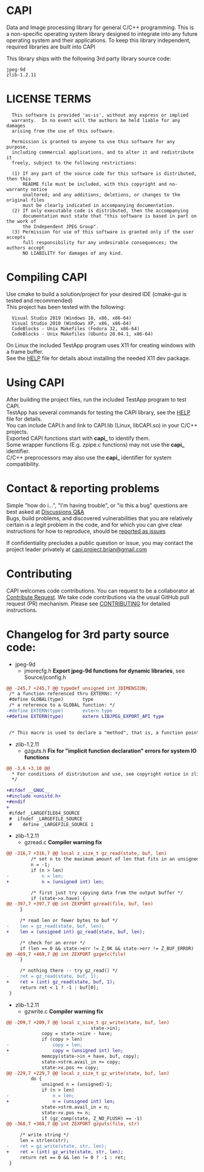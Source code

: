 # CAPI

Data and Image processing library for general C/C++ programming. This is a non-specific operating system library designed to integrate into any future operating system and their applications. To keep this library independent, required libraries are built into CAPI

This library ships with the following 3rd party library source code:  
```
jpeg-9d  
zlib-1.2.11  
```

LICENSE TERMS
=============
```
  This software is provided 'as-is', without any express or implied
  warranty.  In no event will the authors be held liable for any damages
  arising from the use of this software.
  
  Permission is granted to anyone to use this software for any purpose,
  including commercial applications, and to alter it and redistribute it
  freely, subject to the following restrictions:
  
  (1) If any part of the source code for this software is distributed, then this
      README file must be included, with this copyright and no-warranty notice
      unaltered; and any additions, deletions, or changes to the original files
      must be clearly indicated in accompanying documentation.
  (2) If only executable code is distributed, then the accompanying
      documentation must state that "this software is based in part on the work of
      the Independent JPEG Group".
  (3) Permission for use of this software is granted only if the user accepts
      full responsibility for any undesirable consequences; the authors accept
      NO LIABILITY for damages of any kind.
```

# Compiling CAPI
Use cmake to build a solution/project for your desired IDE (cmake-gui is tested and recommended)  
This project has been tested with the following:  
```
  Visual Studio 2019 (Windows 10, x86, x86-64)
  Visual Studio 2010 (Windows XP, x86, x86-64)
  CodeBlocks - Unix Makefiles (Fedora 32, x86-64)
  CodeBlocks - Unix Makefiles (Ubuntu 20.04.1, x86-64)
```
On Linux the included TestApp program uses X11 for creating windows with a frame buffer.  
See the [HELP](https://github.com/b-sullender/CAPI/blob/main/HELP.md) file for details about installing the needed X11 dev package.  


# Using CAPI
After building the project files, run the included TestApp program to test CAPI.  
TestApp has several commands for testing the CAPI library, see the [HELP](https://github.com/b-sullender/CAPI/blob/main/HELP.md) file for details.  
You can include CAPI.h and link to CAPI.lib (Linux, libCAPI.so) in your C/C++ projects.  
Exported CAPI functions start with **capi_** to identify them.  
Some wrapper functions (E.g. zpipe.c functions) may not use the **capi_** identifier.  
C/C++ preprocessors may also use the **capi_** identifier for system compatibility.  

# Contact & reporting problems
Simple "how do i...", "I'm having trouble", or "is this a bug" questions are best asked at [Discussions Q&A](https://github.com/b-sullender/CAPI/discussions/categories/q-a)  
Bugs, build problems, and discovered vulnerabilities that you are relatively certain is a legit problem in the code, and for which you can give clear instructions for how to reproduce, should be [reported as issues](https://github.com/b-sullender/CAPI/issues)

If confidentiality precludes a public question or issue, you may contact the project leader privately at capi.project.brian@gmail.com

# Contributing
CAPI welcomes code contributions. You can request to be a collaborator at [Contribute Request](https://github.com/b-sullender/CAPI/discussions/categories/contribute-request). We take code contributions via the usual GitHub pull request (PR) mechanism. Please see [CONTRIBUTING](https://github.com/b-sullender/CAPI/blob/main/CONTRIBUTING.md) for detailed instructions.

# Changelog for 3rd party source code:
  
- jpeg-9d  
  - jmorecfg.h **Export jpeg-9d functions for dynamic libraries**, see Source/jconfig.h
```diff
@@ -245,7 +245,7 @@ typedef unsigned int JDIMENSION;
 /* a function referenced thru EXTERNs: */
 #define GLOBAL(type)		type
 /* a reference to a GLOBAL function: */
-#define EXTERN(type)		extern type
+#define EXTERN(type)		extern LIBJPEG_EXPORT_API type


 /* This macro is used to declare a "method", that is, a function pointer.
```
- zlib-1.2.11
  - gzguts.h **Fix for "implicit function declaration" errors for system IO functions**
```diff
@@ -3,6 +3,10 @@
  * For conditions of distribution and use, see copyright notice in zlib.h
  */

+#ifdef __GNUC__
+#include <unistd.h>
+#endif
+
 #ifdef _LARGEFILE64_SOURCE
 #  ifndef _LARGEFILE_SOURCE
 #    define _LARGEFILE_SOURCE 1
```
- zlib-1.2.11
  - gzread.c **Compiler warning fix**
```diff
@@ -316,7 +316,7 @@ local z_size_t gz_read(state, buf, len)
         /* set n to the maximum amount of len that fits in an unsigned int */
         n = -1;
         if (n > len)
-            n = len;
+            n = (unsigned int) len;

         /* first just try copying data from the output buffer */
         if (state->x.have) {
@@ -397,7 +397,7 @@ int ZEXPORT gzread(file, buf, len)
     }

     /* read len or fewer bytes to buf */
-    len = gz_read(state, buf, len);
+    len = (unsigned int) gz_read(state, buf, len);

     /* check for an error */
     if (len == 0 && state->err != Z_OK && state->err != Z_BUF_ERROR)
@@ -469,7 +469,7 @@ int ZEXPORT gzgetc(file)
     }

     /* nothing there -- try gz_read() */
-    ret = gz_read(state, buf, 1);
+    ret = (int) gz_read(state, buf, 1);
     return ret < 1 ? -1 : buf[0];
 }

```
- zlib-1.2.11
  - gzwrite.c **Compiler warning fix**
```diff
@@ -209,7 +209,7 @@ local z_size_t gz_write(state, buf, len)
                               state->in);
             copy = state->size - have;
             if (copy > len)
-                copy = len;
+                copy = (unsigned int) len;
             memcpy(state->in + have, buf, copy);
             state->strm.avail_in += copy;
             state->x.pos += copy;
@@ -229,7 +229,7 @@ local z_size_t gz_write(state, buf, len)
         do {
             unsigned n = (unsigned)-1;
             if (n > len)
-                n = len;
+                n = (unsigned int) len;
             state->strm.avail_in = n;
             state->x.pos += n;
             if (gz_comp(state, Z_NO_FLUSH) == -1)
@@ -368,7 +368,7 @@ int ZEXPORT gzputs(file, str)

     /* write string */
     len = strlen(str);
-    ret = gz_write(state, str, len);
+    ret = (int) gz_write(state, str, len);
     return ret == 0 && len != 0 ? -1 : ret;
 }

```
